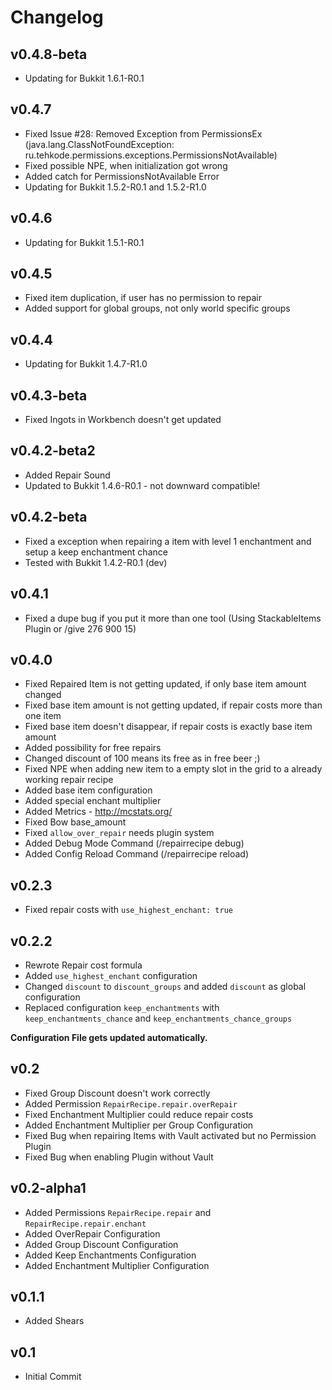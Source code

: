 # Changelog #

## v0.4.8-beta ##

- Updating for Bukkit 1.6.1-R0.1

## v0.4.7 ##

- Fixed Issue #28: Removed Exception from PermissionsEx (java.lang.ClassNotFoundException: ru.tehkode.permissions.exceptions.PermissionsNotAvailable)
- Fixed possible NPE, when initialization got wrong
- Added catch for PermissionsNotAvailable Error
- Updating for Bukkit 1.5.2-R0.1 and 1.5.2-R1.0

## v0.4.6 ##

- Updating for Bukkit 1.5.1-R0.1

## v0.4.5 ##

- Fixed item duplication, if user has no permission to repair
- Added support for global groups, not only world specific groups

## v0.4.4 ##

- Updating for Bukkit 1.4.7-R1.0

## v0.4.3-beta ##

- Fixed Ingots in Workbench doesn't get updated

## v0.4.2-beta2 ##

- Added Repair Sound
- Updated to Bukkit 1.4.6-R0.1 - not downward compatible!

## v0.4.2-beta ##

- Fixed a exception when repairing a item with level 1 enchantment and setup a keep enchantment chance
- Tested with Bukkit 1.4.2-R0.1 (dev)

## v0.4.1 ##

* Fixed a dupe bug if you put it more than one tool (Using StackableItems Plugin or /give <nick> 276 900 15)

## v0.4.0 ##

* Fixed Repaired Item is not getting updated, if only base item amount changed
* Fixed base item amount is not getting updated, if repair costs more than one item
* Fixed base item doesn't disappear, if repair costs is exactly base item amount
* Added possibility for free repairs
* Changed discount of 100 means its free as in free beer ;)
* Fixed NPE when adding new item to a empty slot in the grid to a already working repair recipe
* Added base item configuration
* Added special enchant multiplier
* Added Metrics - http://mcstats.org/
* Fixed Bow base_amount
* Fixed `allow_over_repair` needs plugin system
* Added Debug Mode Command (/repairrecipe debug)
* Added Config Reload Command (/repairrecipe reload)

## v0.2.3 ##

* Fixed repair costs with `use_highest_enchant: true`

## v0.2.2 ##

* Rewrote Repair cost formula
* Added `use_highest_enchant` configuration
* Changed `discount` to `discount_groups` and added `discount` as global configuration
* Replaced configuration `keep_enchantments` with `keep_enchantments_chance` and `keep_enchantments_chance_groups`

**Configuration File gets updated automatically.**

## v0.2 ##

* Fixed Group Discount doesn't work correctly
* Added Permission `RepairRecipe.repair.overRepair`
* Fixed Enchantment Multiplier could reduce repair costs
* Added Enchantment Multiplier per Group Configuration
* Fixed Bug when repairing Items with Vault activated but no Permission Plugin
* Fixed Bug when enabling Plugin without Vault

## v0.2-alpha1 ##

* Added Permissions `RepairRecipe.repair` and `RepairRecipe.repair.enchant`
* Added OverRepair Configuration
* Added Group Discount Configuration
* Added Keep Enchantments Configuration
* Added Enchantment Multiplier Configuration


## v0.1.1 ##

* Added Shears

## v0.1 ##

* Initial Commit
